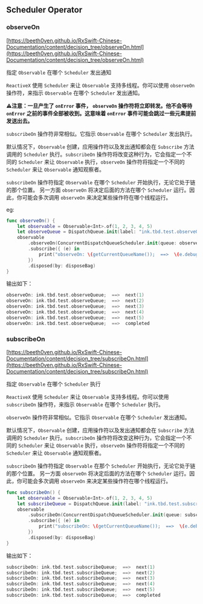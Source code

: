 
## Scheduler Operator

### observeOn

[https://beeth0ven.github.io/RxSwift-Chinese-Documentation/content/decision_tree/observeOn.html](https://beeth0ven.github.io/RxSwift-Chinese-Documentation/content/decision_tree/observeOn.html)

指定 `Observable` 在哪个 `Scheduler` 发出通知

`ReactiveX` 使用 `Scheduler` 来让 `Observable` 支持多线程。你可以使用 `observeOn` 操作符，来指示 `Observable` 在哪个 `Scheduler` 发出通知。

**⚠️注意：一旦产生了 `onError` 事件， `observeOn` 操作符将立即转发。他不会等待 `onError` 之前的事件全部被收到。这意味着 `onError` 事件可能会跳过一些元素提前发送出去。**

`subscribeOn` 操作符非常相似。它指示 `Observable` 在哪个 `Scheduler` 发出执行。

默认情况下，`Observable` 创建，应用操作符以及发出通知都会在 `Subscribe` 方法调用的 `Scheduler` 执行。`subscribeOn` 操作符将改变这种行为，它会指定一个不同的 `Scheduler` 来让 `Observable` 执行，`observeOn` 操作符将指定一个不同的 `Scheduler` 来让 `Observable` 通知观察者。

`subscribeOn` 操作符指定 `Observable` 在哪个 `Scheduler` 开始执行，无论它处于链的那个位置。 另一方面 `observeOn` 将决定后面的方法在哪个 `Scheduler` 运行。因此，你可能会多次调用 `observeOn` 来决定某些操作符在哪个线程运行。

eg:

```swift
func observeOn() {
    let observable = Observable<Int>.of(1, 2, 3, 4, 5)
    let observeQueue = DispatchQueue.init(label: "ink.tbd.test.observeQueue")
    observable
        .observeOn(ConcurrentDispatchQueueScheduler.init(queue: observeQueue))
        .subscribe({ (e) in
            print("observeOn: \(getCurrentQueueName());  ==>  \(e.debugDescription)")
        })
        .disposed(by: disposeBag)
}
```

输出如下：

```swift
observeOn: ink.tbd.test.observeQueue;  ==>  next(1)
observeOn: ink.tbd.test.observeQueue;  ==>  next(2)
observeOn: ink.tbd.test.observeQueue;  ==>  next(3)
observeOn: ink.tbd.test.observeQueue;  ==>  next(4)
observeOn: ink.tbd.test.observeQueue;  ==>  next(5)
observeOn: ink.tbd.test.observeQueue;  ==>  completed
```

### subscribeOn

[https://beeth0ven.github.io/RxSwift-Chinese-Documentation/content/decision_tree/subscribeOn.html](https://beeth0ven.github.io/RxSwift-Chinese-Documentation/content/decision_tree/subscribeOn.html)

指定 `Observable` 在哪个 `Scheduler` 执行

`ReactiveX` 使用 `Scheduler` 来让 `Observable` 支持多线程。你可以使用 `subscribeOn` 操作符，来指示 `Observable` 在哪个 `Scheduler` 执行。

`observeOn` 操作符非常相似。它指示 `Observable` 在哪个 `Scheduler` 发出通知。

默认情况下，`Observable` 创建，应用操作符以及发出通知都会在 `Subscribe` 方法调用的 `Scheduler` 执行。`subscribeOn` 操作符将改变这种行为，它会指定一个不同的 `Scheduler` 来让 `Observable` 执行，`observeOn` 操作符将指定一个不同的 `Scheduler` 来让 `Observable` 通知观察者。

`subscribeOn` 操作符指定 `Observable` 在那个 `Scheduler` 开始执行，无论它处于链的那个位置。 另一方面 `observeOn` 将决定后面的方法在哪个 `Scheduler` 运行。因此，你可能会多次调用 `observeOn` 来决定某些操作符在哪个线程运行。

```swift
func subscribeOn() {
    let observable = Observable<Int>.of(1, 2, 3, 4, 5)
    let subscribeQueue = DispatchQueue.init(label: "ink.tbd.test.subscribeQueue")
    observable
        .subscribeOn(ConcurrentDispatchQueueScheduler.init(queue: subscribeQueue))
        .subscribe({ (e) in
            print("subscribeOn: \(getCurrentQueueName());  ==>  \(e.debugDescription)")
        })
        .disposed(by: disposeBag)
}
```

输出如下：

```swift
subscribeOn: ink.tbd.test.subscribeQueue;  ==>  next(1)
subscribeOn: ink.tbd.test.subscribeQueue;  ==>  next(2)
subscribeOn: ink.tbd.test.subscribeQueue;  ==>  next(3)
subscribeOn: ink.tbd.test.subscribeQueue;  ==>  next(4)
subscribeOn: ink.tbd.test.subscribeQueue;  ==>  next(5)
subscribeOn: ink.tbd.test.subscribeQueue;  ==>  completed
```
